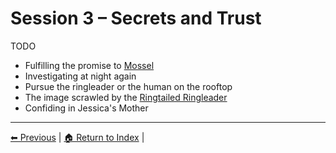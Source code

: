 # Session 3 – Secrets and Trust

TODO
* Fulfilling the promise to [Mossel](../characters/mossel_crabtree/mossel.md)
* Investigating at night again
* Pursue the ringleader or the human on the rooftop
* The image scrawled by the [Ringtailed Ringleader](../characters/the_ringtailed_ringleader/ringtailed-ringleader.md)
* Confiding in Jessica's Mother
---

[⬅ Previous](session-02.md) | [🏠 Return to Index](../session-index.md) | 
